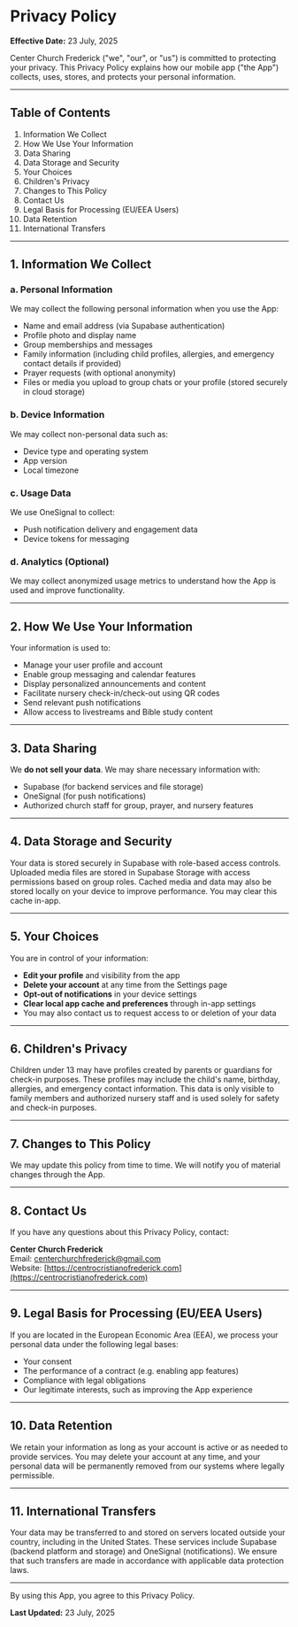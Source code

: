 # Privacy Policy

**Effective Date:** 23 July, 2025

Center Church Frederick ("we", "our", or "us") is committed to protecting your privacy. This Privacy Policy explains how our mobile app ("the App") collects, uses, stores, and protects your personal information.

---

## Table of Contents
1. Information We Collect
2. How We Use Your Information
3. Data Sharing
4. Data Storage and Security
5. Your Choices
6. Children's Privacy
7. Changes to This Policy
8. Contact Us
9. Legal Basis for Processing (EU/EEA Users)
10. Data Retention
11. International Transfers

---

## 1. Information We Collect

### a. Personal Information
We may collect the following personal information when you use the App:
- Name and email address (via Supabase authentication)
- Profile photo and display name
- Group memberships and messages
- Family information (including child profiles, allergies, and emergency contact details if provided)
- Prayer requests (with optional anonymity)
- Files or media you upload to group chats or your profile (stored securely in cloud storage)

### b. Device Information
We may collect non-personal data such as:
- Device type and operating system
- App version
- Local timezone

### c. Usage Data
We use OneSignal to collect:
- Push notification delivery and engagement data
- Device tokens for messaging

### d. Analytics (Optional)
We may collect anonymized usage metrics to understand how the App is used and improve functionality.

---

## 2. How We Use Your Information
Your information is used to:
- Manage your user profile and account
- Enable group messaging and calendar features
- Display personalized announcements and content
- Facilitate nursery check-in/check-out using QR codes
- Send relevant push notifications
- Allow access to livestreams and Bible study content

---

## 3. Data Sharing
We **do not sell your data**. We may share necessary information with:
- Supabase (for backend services and file storage)
- OneSignal (for push notifications)
- Authorized church staff for group, prayer, and nursery features

---

## 4. Data Storage and Security
Your data is stored securely in Supabase with role-based access controls. Uploaded media files are stored in Supabase Storage with access permissions based on group roles. Cached media and data may also be stored locally on your device to improve performance. You may clear this cache in-app.

---

## 5. Your Choices
You are in control of your information:
- **Edit your profile** and visibility from the app
- **Delete your account** at any time from the Settings page
- **Opt-out of notifications** in your device settings
- **Clear local app cache and preferences** through in-app settings
- You may also contact us to request access to or deletion of your data

---

## 6. Children's Privacy
Children under 13 may have profiles created by parents or guardians for check-in purposes. These profiles may include the child's name, birthday, allergies, and emergency contact information. This data is only visible to family members and authorized nursery staff and is used solely for safety and check-in purposes.

---

## 7. Changes to This Policy
We may update this policy from time to time. We will notify you of material changes through the App.

---

## 8. Contact Us
If you have any questions about this Privacy Policy, contact:

**Center Church Frederick**  
Email: centerchurchfrederick@gmail.com  
Website: [https://centrocristianofrederick.com](https://centrocristianofrederick.com)

---

## 9. Legal Basis for Processing (EU/EEA Users)
If you are located in the European Economic Area (EEA), we process your personal data under the following legal bases:
- Your consent
- The performance of a contract (e.g. enabling app features)
- Compliance with legal obligations
- Our legitimate interests, such as improving the App experience

---

## 10. Data Retention
We retain your information as long as your account is active or as needed to provide services. You may delete your account at any time, and your personal data will be permanently removed from our systems where legally permissible.

---

## 11. International Transfers
Your data may be transferred to and stored on servers located outside your country, including in the United States. These services include Supabase (backend platform and storage) and OneSignal (notifications). We ensure that such transfers are made in accordance with applicable data protection laws.

---

By using this App, you agree to this Privacy Policy.

**Last Updated:** 23 July, 2025
